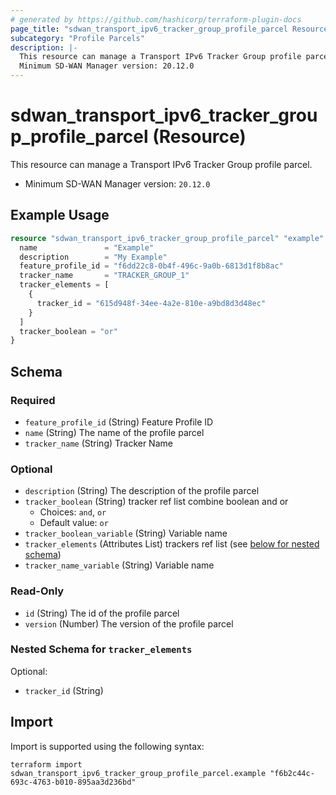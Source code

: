 ```yaml
---
# generated by https://github.com/hashicorp/terraform-plugin-docs
page_title: "sdwan_transport_ipv6_tracker_group_profile_parcel Resource - terraform-provider-sdwan"
subcategory: "Profile Parcels"
description: |-
  This resource can manage a Transport IPv6 Tracker Group profile parcel.
  Minimum SD-WAN Manager version: 20.12.0
---
```


# sdwan_transport_ipv6_tracker_group_profile_parcel (Resource)

This resource can manage a Transport IPv6 Tracker Group profile parcel.
  - Minimum SD-WAN Manager version: `20.12.0`

## Example Usage

```terraform
resource "sdwan_transport_ipv6_tracker_group_profile_parcel" "example" {
  name               = "Example"
  description        = "My Example"
  feature_profile_id = "f6dd22c8-0b4f-496c-9a0b-6813d1f8b8ac"
  tracker_name       = "TRACKER_GROUP_1"
  tracker_elements = [
    {
      tracker_id = "615d948f-34ee-4a2e-810e-a9bd8d3d48ec"
    }
  ]
  tracker_boolean = "or"
}
```

<!-- schema generated by tfplugindocs -->
## Schema

### Required

- `feature_profile_id` (String) Feature Profile ID
- `name` (String) The name of the profile parcel
- `tracker_name` (String) Tracker Name

### Optional

- `description` (String) The description of the profile parcel
- `tracker_boolean` (String) tracker ref list combine boolean and or
  - Choices: `and`, `or`
  - Default value: `or`
- `tracker_boolean_variable` (String) Variable name
- `tracker_elements` (Attributes List) trackers ref list (see [below for nested schema](#nestedatt--tracker_elements))
- `tracker_name_variable` (String) Variable name

### Read-Only

- `id` (String) The id of the profile parcel
- `version` (Number) The version of the profile parcel

<a id="nestedatt--tracker_elements"></a>
### Nested Schema for `tracker_elements`

Optional:

- `tracker_id` (String)

## Import

Import is supported using the following syntax:

```shell
terraform import sdwan_transport_ipv6_tracker_group_profile_parcel.example "f6b2c44c-693c-4763-b010-895aa3d236bd"
```

